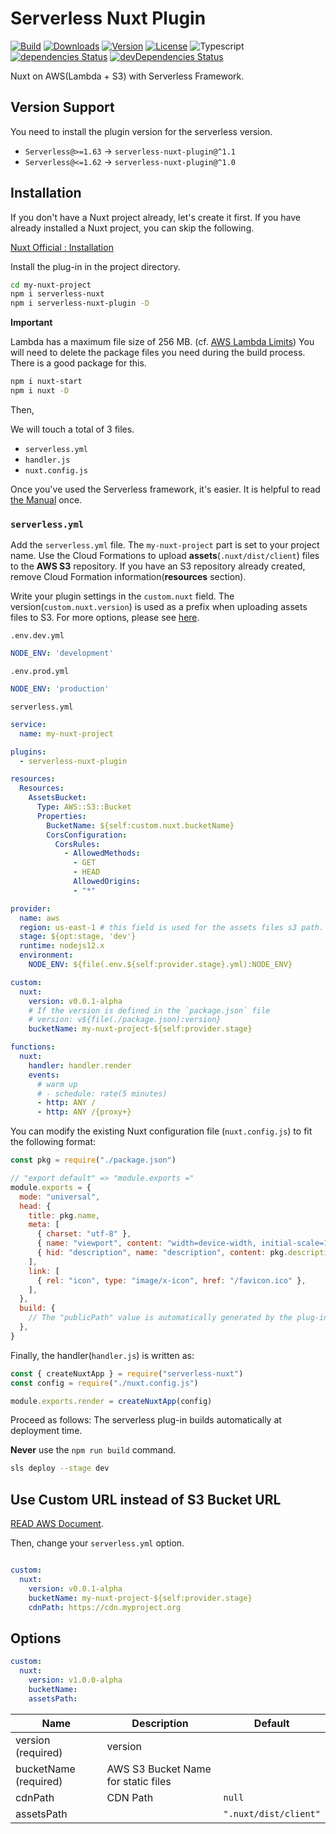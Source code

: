 # Serverless Nuxt Plugin

<p>
  <a href="https://travis-ci.org/wan2land/serverless-nuxt"><img alt="Build" src="https://img.shields.io/travis/wan2land/serverless-nuxt.svg?style=flat-square" /></a>
  <a href="https://npmcharts.com/compare/serverless-nuxt?minimal=true"><img alt="Downloads" src="https://img.shields.io/npm/dt/serverless-nuxt.svg?style=flat-square" /></a>
  <a href="https://www.npmjs.com/package/serverless-nuxt"><img alt="Version" src="https://img.shields.io/npm/v/serverless-nuxt.svg?style=flat-square" /></a>
  <a href="https://www.npmjs.com/package/serverless-nuxt"><img alt="License" src="https://img.shields.io/npm/l/serverless-nuxt.svg?style=flat-square" /></a>
  <img alt="Typescript" src="https://img.shields.io/badge/language-Typescript-007acc.svg?style=flat-square" />
  <br />
  <a href="https://david-dm.org/wan2land/serverless-nuxt"><img alt="dependencies Status" src="https://img.shields.io/david/wan2land/serverless-nuxt.svg?style=flat-square" /></a>
  <a href="https://david-dm.org/wan2land/serverless-nuxt?type=dev"><img alt="devDependencies Status" src="https://img.shields.io/david/dev/wan2land/serverless-nuxt.svg?style=flat-square" /></a>
</p>

Nuxt on AWS(Lambda + S3) with Serverless Framework.

## Version Support

You need to install the plugin version for the serverless version.

- `Serverless@>=1.63` -> `serverless-nuxt-plugin@^1.1`
- `Serverless@<=1.62` -> `serverless-nuxt-plugin@^1.0`

## Installation

If you don't have a Nuxt project already, let's create it first. If you have already installed a Nuxt project, you can skip the following.

[Nuxt Official : Installation](https://nuxtjs.org/guide/installation/)

Install the plug-in in the project directory.

```bash
cd my-nuxt-project
npm i serverless-nuxt
npm i serverless-nuxt-plugin -D
```

**Important**

Lambda has a maximum file size of 256 MB. (cf. [AWS Lambda Limits](https://docs.aws.amazon.com/lambda/latest/dg/limits.html))
You will need to delete the package files you need during the build process. There is a good package for this.

```bash
npm i nuxt-start
npm i nuxt -D
```

Then,

We will touch a total of 3 files.

- `serverless.yml`
- `handler.js`
- `nuxt.config.js`

Once you've used the Serverless framework, it's easier. It is helpful to read [the Manual](https://serverless.com/framework/docs/providers/aws/guide/quick-start/) once.

### `serverless.yml`

Add the `serverless.yml` file. The `my-nuxt-project` part is set to your project name. Use the Cloud Formations to upload **assets**(`.nuxt/dist/client`) files to the **AWS S3** repository. If you have an S3 repository already created, remove Cloud Formation information(**resources** section).

Write your plugin settings in the `custom.nuxt` field.  The version(`custom.nuxt.version`) is used as a prefix when uploading assets files to S3. For more options, please see [here](#Options).

`.env.dev.yml`

```yml
NODE_ENV: 'development'
```

`.env.prod.yml`

```yml
NODE_ENV: 'production'
```

`serverless.yml`

```yml
service:
  name: my-nuxt-project

plugins:
  - serverless-nuxt-plugin

resources:
  Resources:
    AssetsBucket:
      Type: AWS::S3::Bucket
      Properties:
        BucketName: ${self:custom.nuxt.bucketName}
        CorsConfiguration:
          CorsRules:
            - AllowedMethods:
              - GET
              - HEAD
              AllowedOrigins:
              - "*"

provider:
  name: aws
  region: us-east-1 # this field is used for the assets files s3 path.
  stage: ${opt:stage, 'dev'}
  runtime: nodejs12.x
  environment:
    NODE_ENV: ${file(.env.${self:provider.stage}.yml):NODE_ENV}

custom:
  nuxt:
    version: v0.0.1-alpha
    # If the version is defined in the `package.json` file
    # version: v${file(./package.json):version}
    bucketName: my-nuxt-project-${self:provider.stage}

functions:
  nuxt:
    handler: handler.render
    events:
      # warm up
      # - schedule: rate(5 minutes)
      - http: ANY /
      - http: ANY /{proxy+}
```

You can modify the existing Nuxt configuration file (`nuxt.config.js`) to fit the following format:

```js
const pkg = require("./package.json")

// "export default" => "module.exports ="
module.exports = {
  mode: "universal",
  head: {
    title: pkg.name,
    meta: [
      { charset: "utf-8" },
      { name: "viewport", content: "width=device-width, initial-scale=1" },
      { hid: "description", name: "description", content: pkg.description },
    ],
    link: [
      { rel: "icon", type: "image/x-icon", href: "/favicon.ico" },
    ],
  },
  build: {
    // The "publicPath" value is automatically generated by the plug-in
  },
}
```

Finally, the handler(`handler.js`) is written as:

```js
const { createNuxtApp } = require("serverless-nuxt")
const config = require("./nuxt.config.js")

module.exports.render = createNuxtApp(config)
```

Proceed as follows: The serverless plug-in builds automatically at deployment time.

**Never** use the `npm run build` command.

```bash
sls deploy --stage dev
```

## Use Custom URL instead of S3 Bucket URL

[READ AWS Document](https://docs.aws.amazon.com/AmazonS3/latest/dev/VirtualHosting.html#virtual-hosted-style-access).

Then, change your `serverless.yml` option.

```yml

custom:
  nuxt:
    version: v0.0.1-alpha
    bucketName: my-nuxt-project-${self:provider.stage}
    cdnPath: https://cdn.myproject.org

```


## Options

```yml
custom:
  nuxt:
    version: v1.0.0-alpha
    bucketName:
    assetsPath:
```

Name                 | Description | Default
---------------------| ----------- | ------- |
version (required)   | version     |
bucketName (required)| AWS S3 Bucket Name for static files
cdnPath              | CDN Path    | `null` 
assetsPath           |  | `".nuxt/dist/client"`
